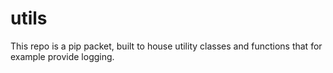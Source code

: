 # utils
This repo is a pip packet, built to house utility classes and functions that for example provide logging.
